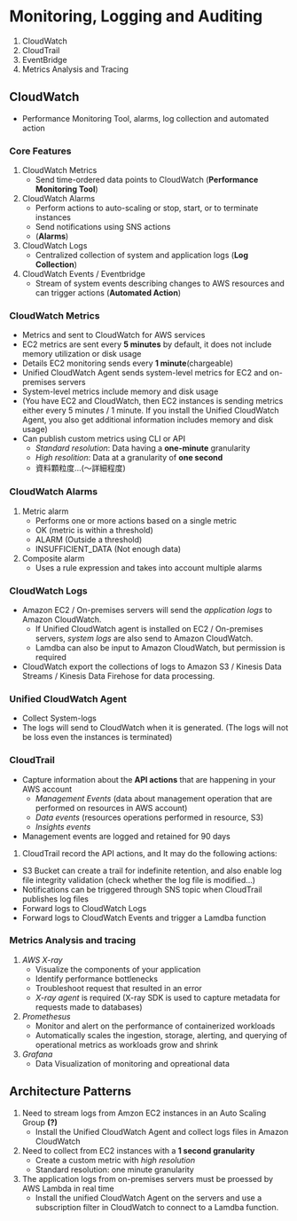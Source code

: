 # Monitoring, Logging and Auditing
1. CloudWatch 
2. CloudTrail
3. EventBridge
4. Metrics Analysis and Tracing

## CloudWatch
* Performance Monitoring Tool, alarms, log collection and automated action

### Core Features
1. CloudWatch Metrics 
   * Send time-ordered data points to CloudWatch (**Performance Monitoring Tool**)
2. CloudWatch Alarms
   * Perform actions to auto-scaling or stop, start, or to terminate instances
   * Send notifications using SNS actions
   * (**Alarms**)
3. CloudWatch Logs
   * Centralized collection of system and application logs (**Log Collection**) 
4. CloudWatch Events / Eventbridge
   * Stream of system events describing changes to AWS resources and can trigger actions (**Automated Action**)

### CloudWatch Metrics
* Metrics and sent to CloudWatch for AWS services
* EC2 metrics are sent every **5 minutes** by default, it does not include memory utilization or disk usage
* Details EC2 monitoring sends every **1 minute**(chargeable)
* Unified CloudWatch Agent sends system-level metrics for EC2 and on-premises servers
* System-level metrics include memory and disk usage
* (You have EC2 and CloudWatch, then EC2 instances is sending metrics either every 5 minutes / 1 minute. If you install the Unified CloudWatch Agent, you also get additional information includes memory and disk usage)
* Can publish custom metrics using CLI or API
  * *Standard resolution*: Data having a **one-minute** granularity 
  * *High resolition*: Data at a granularity of **one second**
  * 資料顆粒度...(～詳細程度)

### CloudWatch Alarms
1. Metric alarm
   * Performs one or more actions based on a single metric
   * OK (metric is within a threshold)
   * ALARM (Outside a threshold)
   * INSUFFICIENT_DATA (Not enough data)
2. Composite alarm
   * Uses a rule expression and takes into account multiple alarms

### CloudWatch Logs
* Amazon EC2 / On-premises servers will send the *application logs* to Amazon CloudWatch.
  * If Unified CloudWatch agent is installed on EC2 / On-premises servers, *system logs* are also send to Amazon CloudWatch.
  * Lamdba can also be input to Amazon CloudWatch, but permission is required
* CloudWatch export the collections of logs to Amazon S3 / Kinesis Data Streams / Kinesis Data Firehose for data processing.

### Unified CloudWatch Agent
* Collect System-logs
* The logs will send to CloudWatch when it is generated. (The logs will not be loss even the instances is terminated)

### CloudTrail
* Capture information about the **API actions** that are happening in your AWS account
  * *Management Events* (data about management operation that are performed on resources in AWS account)
  * *Data events* (resources operations performed in resource, S3)
  * *Insights events* 
* Management events are logged and retained for 90 days

1. CloudTrail record the API actions, and It may do the following actions:
* S3 Bucket can create a trail for indefinite retention, and also enable log file integrity validation (check whether the log file is modified...)
* Notifications can be triggered through SNS topic when CloudTrail publishes log files
* Forward logs to CloudWatch Logs
* Forward logs to CloudWatch Events and trigger a Lamdba function

### Metrics Analysis and tracing
1. *AWS X-ray*
   * Visualize the components of your application
   * Identify performance bottlenecks
   * Troubleshoot request that resulted in an error
   * *X-ray agent* is required (X-ray SDK is used to capture metadata for requests made to databases)
2. *Promethesus*  
   * Monitor and alert on the performance of containerized workloads
   * Automatically scales the ingestion, storage, alerting, and querying of operational metrics as workloads grow and shrink
3. *Grafana*
   * Data Visualization of monitoring and opreational data

## Architecture Patterns
1. Need to stream logs from Amzon EC2 instances in an Auto Scaling Group **(?)**
   * Install the Unified CloudWatch Agent and collect logs files in Amazon CloudWatch
2. Need to collect from EC2 instances with a **1 second granularity**
   * Create a custom metric with *high resolution*
   * Standard resolution: one minute granularity
3. The application logs from on-premises servers must be proessed by AWS Lambda in real time
   * Install the unified CloudWatch Agent on the servers and use a subscription filter in CloudWatch to connect to a Lamdba function.